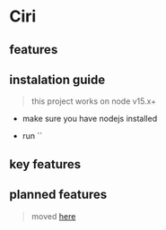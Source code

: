 # Ciri

## features

## instalation guide

> this project works on node v15.x+

- make sure you have nodejs installed

- run ``

## key features

## planned features

> moved [here](./docs/TO-DO.md)
